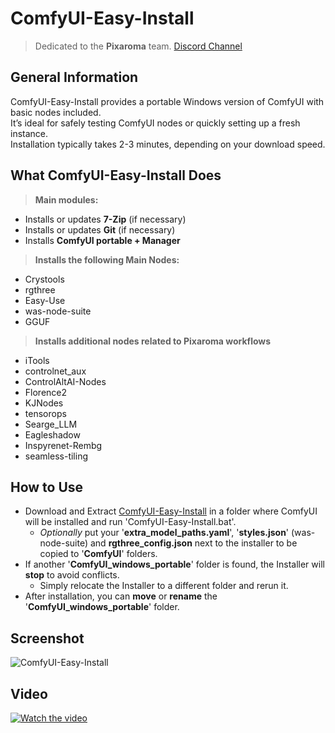 # ComfyUI-Easy-Install

> Dedicated to the **Pixaroma** team. [Discord Channel](https://discord.com/invite/gggpkVgBf3)

## General Information
ComfyUI-Easy-Install provides a portable Windows version of ComfyUI with basic nodes included.  
It’s ideal for safely testing ComfyUI nodes or quickly setting up a fresh instance.  
Installation typically takes 2-3 minutes, depending on your download speed.

## What ComfyUI-Easy-Install Does
> **Main modules:**
* Installs or updates **7-Zip** (if necessary)
* Installs or updates **Git** (if necessary)
* Installs **ComfyUI portable + Manager**
> **Installs the following Main Nodes:**
* Crystools
* rgthree
* Easy-Use
* was-node-suite
* GGUF
> **Installs additional nodes related to Pixaroma workflows**
* iTools
* controlnet_aux
* ControlAltAI-Nodes
* Florence2
* KJNodes
* tensorops
* Searge_LLM
* Eagleshadow
* Inspyrenet-Rembg
* seamless-tiling

## How to Use
- Download and Extract [ComfyUI-Easy-Install](https://github.com/Tavris1/ComfyUI-Easy-Install/archive/refs/tags/0.1.0.zip) in a folder where ComfyUI will be installed and run 'ComfyUI-Easy-Install.bat'.
  - *Optionally* put your '**extra_model_paths.yaml**', '**styles.json**' (was-node-suite) and **rgthree_config.json**
  next to the installer to be copied to '**ComfyUI**' folders.
- If another '**ComfyUI_windows_portable**' folder is found, the Installer will **stop** to avoid conflicts.
  - Simply relocate the Installer to a different folder and rerun it.
- After installation, you can **move** or **rename** the '**ComfyUI_windows_portable**' folder.

## Screenshot
![ComfyUI-Easy-Install](https://github.com/user-attachments/assets/5b518a8e-1416-4b24-b03f-55534c615ead)

## Video
[![Watch the video](https://i.sstatic.net/Vp2cE.png)]([https://youtu.be/vt5fpE0bzSY](https://github.com/user-attachments/assets/a2159dec-c132-4e00-9e9f-a4ebc2baf6d8))




